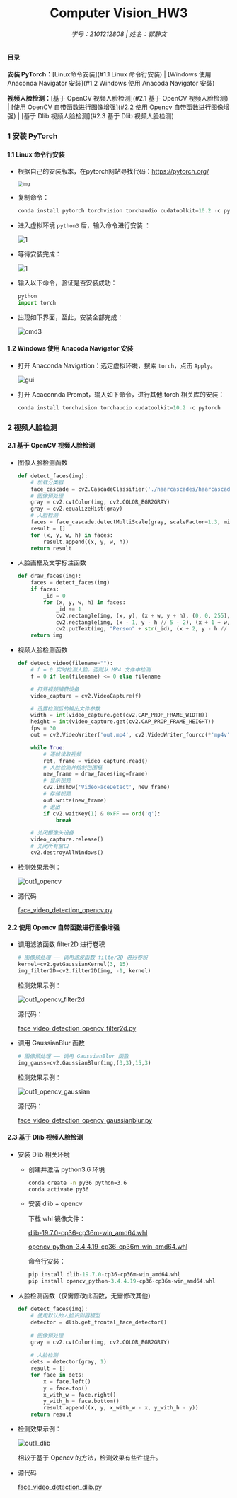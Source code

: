 <h1 align="center">
    Computer Vision_HW3
</h1>
<h6 align="center">
    学号：2101212808 | 姓名：郭静文
</h6>



#### 目录

**安装 PyTorch：**[Linux命令安装](#1.1  Linux 命令行安装) | [Windows 使用 Anaconda Navigator 安装](#1.2 Windows 使用 Anacoda Navigator 安装)

**视频人脸检测：**[基于 OpenCV 视频人脸检测](#2.1 基于 OpenCV 视频人脸检测) | [使用 OpenCV 自带函数进行图像增强](#2.2 使用 Opencv 自带函数进行图像增强) | [基于 Dlib 视频人脸检测](#2.3 基于 Dlib 视频人脸检测)



### 1 安装 PyTorch

#### 1.1  Linux 命令行安装

- 根据自己的安装版本，在pytorch网站寻找代码：https://pytorch.org/

  <img src="./figs/torch.png" alt="img" style="zoom:67%;" />

  

- 复制命令：

  ``````python
  conda install pytorch torchvision torchaudio cudatoolkit=10.2 -c pytorch
  ``````

  

- 进入虚拟环境 `python3` 后，输入命令进行安装 ：

  ![1](.\figs\cmd1.png)

  

- 等待安装完成：

  ![1](.\figs\cmd2.png)

  

- 输入以下命令，验证是否安装成功：

  ``````python
  python
  import torch
  ``````



- 出现如下界面，至此，安装全部完成：

  ![cmd3](.\figs\cmd4.png)





#### 1.2 Windows 使用 Anacoda Navigator 安装

- 打开 Anaconda Navigation：选定虚拟环境，搜索 `torch`，点击 `Apply`。

  ![gui](.\figs\gui.png)



- 打开 Acaconnda Prompt，输入如下命令，进行其他 torch 相关库的安装：

  ``````python
  conda install torchvision torchaudio cudatoolkit=10.2 -c pytorch
  ``````

  



### 2 视频人脸检测

#### 2.1 基于 OpenCV 视频人脸检测

- 图像人脸检测函数

  ``````python
  def detect_faces(img):
      # 加载分类器
      face_cascade = cv2.CascadeClassifier('./haarcascades/haarcascade_frontalface_default.xml')
      # 图像预处理
      gray = cv2.cvtColor(img, cv2.COLOR_BGR2GRAY)
      gray = cv2.equalizeHist(gray)
      # 人脸检测
      faces = face_cascade.detectMultiScale(gray, scaleFactor=1.3, minNeighbors=5)
      result = []
      for (x, y, w, h) in faces:
          result.append((x, y, w, h))
      return result
  ``````

  

- 人脸画框及文字标注函数

  ``````python
  def draw_faces(img):
      faces = detect_faces(img)
      if faces:
          _id = 0
          for (x, y, w, h) in faces:
              _id += 1
              cv2.rectangle(img, (x, y), (x + w, y + h), (0, 0, 255), 2)
              cv2.rectangle(img, (x - 1, y - h // 5 - 2), (x + 1 + w, y), (0, 0, 255), -1)
              cv2.putText(img, "Person" + str(_id), (x + 2, y - h // 15), cv2.FONT_HERSHEY_TRIPLEX, (h / 150), (0, 255, 0), 1)
      return img
  ``````

  

- 视频人脸检测函数

  ``````python
  def detect_video(filename=""):
      # f = 0 实时检测人脸，否则从 MP4 文件中检测
      f = 0 if len(filename) <= 0 else filename
  
      # 打开视频捕获设备
      video_capture = cv2.VideoCapture(f)
  
      # 设置检测后的输出文件参数
      width = int(video_capture.get(cv2.CAP_PROP_FRAME_WIDTH))
      height = int(video_capture.get(cv2.CAP_PROP_FRAME_HEIGHT))
      fps = 30
      out = cv2.VideoWriter('out.mp4', cv2.VideoWriter_fourcc(*'mp4v'), fps, (width, height))
  
      while True:
          # 逐帧读取视频
          ret, frame = video_capture.read()
          # 人脸检测并绘制包围框
          new_frame = draw_faces(img=frame)
          # 显示视频
          cv2.imshow('VideoFaceDetect', new_frame)
          # 存储视频
          out.write(new_frame)
          # 退出
          if cv2.waitKey(1) & 0xFF == ord('q'):
              break
  
      # 关闭摄像头设备
      video_capture.release()
      # 关闭所有窗口
      cv2.destroyAllWindows()
  ``````

  

- 检测效果示例：

  ![out1_opencv](.\figs\out_opencv.gif)

  

- 源代码

  [face_video_detection_opencv.py](./codes/face_video_detection_opencv.py)



#### 2.2 使用 Opencv 自带函数进行图像增强

- 调用滤波函数 filter2D 进行卷积

  ``````python
  # 图像预处理 —— 调用滤波函数 filter2D 进行卷积
  kernel=cv2.getGaussianKernel(3, 15)
  img_filter2D=cv2.filter2D(img, -1, kernel)
  ``````

  检测效果示例：

  ![out1_opencv_filter2d](.\figs\out_opencv_filter2d.gif)

  源代码：

  [face_video_detection_opencv_filter2d.py](./codes/face_video_detection_opencv_filter2d.py)

  

- 调用 GaussianBlur 函数

  ``````python
  # 图像预处理 —— 调用 GaussianBlur 函数
  img_gauss=cv2.GaussianBlur(img,(3,3),15,3)
  ``````

  检测效果示例：

  ![out1_opencv_gaussian](.\figs\out_opencv_gaussian.gif)

  源代码：

  [face_video_detection_opencv_gaussianblur.py](./codes/face_video_detection_opencv_gaussianblur.py)

  

#### 2.3 基于 Dlib 视频人脸检测

- 安装 Dlib 相关环境

  - 创建并激活 python3.6 环境

    ``````cmd
    conda create -n py36 python=3.6
    conda activate py36 
    ``````

  - 安装 dlib + opencv

    下载 whl 镜像文件：

    [dlib-19.7.0-cp36-cp36m-win_amd64.whl](./packages/dlib-19.7.0-cp36-cp36m-win_amd64.whl)

    [opencv_python-3.4.4.19-cp36-cp36m-win_amd64.whl](./packages/opencv_python-3.4.4.19-cp36-cp36m-win_amd64.whl)

    命令行安装：

    ``````python
    pip install dlib-19.7.0-cp36-cp36m-win_amd64.whl
    pip install opencv_python-3.4.4.19-cp36-cp36m-win_amd64.whl
    ``````

    

- 人脸检测函数（仅需修改此函数，无需修改其他）

  ``````python
  def detect_faces(img):
      # 使用默认的人脸识别器模型
      detector = dlib.get_frontal_face_detector()
      
      # 图像预处理
      gray = cv2.cvtColor(img, cv2.COLOR_BGR2GRAY)
      
      # 人脸检测
      dets = detector(gray, 1)
      result = []
      for face in dets:
          x = face.left()
          y = face.top()
          x_with_w = face.right()
          y_with_h = face.bottom()
          result.append((x, y, x_with_w - x, y_with_h - y))
      return result
  ``````

  

- 检测效果示例：

  ![out1_dlib](.\figs\out_dlib.gif)

  相较于基于 Opencv 的方法，检测效果有些许提升。

  

- 源代码

  [face_video_detection_dlib.py](./codes/face_video_detection_dlib)

